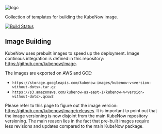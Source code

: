 ![logo](https://github.com/kubenow/KubeNow/blob/master/img/logo_wide_50dpi.png)

Collection of templates for building the KubeNow image.

[![Build Status](https://travis-ci.org/kubenow/KubeNow.svg?branch=master)](https://travis-ci.org/kubenow/KubeNow)

## Image Building

KubeNow uses prebuilt images to speed up the deployment. Image continous integration is defined in this repository: https://github.com/kubenow/image.

The images are exported on AWS and GCE:

- `https://storage.googleapis.com/kubenow-images/kubenow-v<version-without-dots>.tar.gz`
- `https://s3.amazonaws.com/kubenow-us-east-1/kubenow-v<version-without-dots>.qcow2`

Please refer to this page to figure out the image version: https://github.com/kubenow/image/releases. It is important to point out that the image versioning is now disjoint from the main KubeNow repository versioning. The main reason lies in the fact that pre-built images require less revisions and updates compared to the main KubeNow package.
